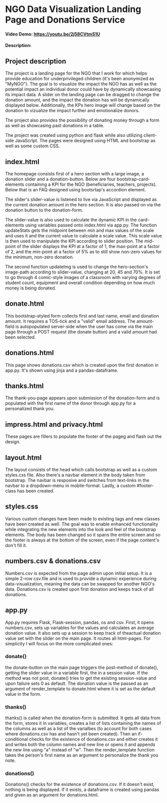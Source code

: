 # NGO Data Visualization Landing Page and Donations Service
#### Video Demo:  <https://youtu.be/2j58CVtmS1U>
#### Description:
## Project description
The project is a landing page for the NGO that I work for which helps provide education for underprivileged children (it's been anonymized as "MyNGO"). The goal is to visualize the impact the NGO has as well as the potential impact an individual donor could have by dynamically showcasing its impact data. A slider on the landing page can be dragged to change the donation amount, and the impact the donation has will be dynamically displayed below. Additionally, the KPs hero image will change based on the donation to vizualize the impact further and emotionalize donors.

The project also provides the possibility of donating money through a form as well as showcasing past donations in a table.

The project was created using python and flask while also utilizing client-side JavaScript. The pages were designed using HTML and bootstrap as well as some custom CSS.

## index.html
The homepage consists first of a hero section with a large image, a donation slider and a donation-button. Below are four bootstrap-card-elements containing a KPI for the NGO (beneficiaries, teachers, projects). Below that is an FAQ designed using bootsrtap's accordion element.

The slider's slider-value is listened to live via JavaScript and displayed as the current donation amount in the hero section. It is also passed on via the donation button to the donation-form.

The slider-value is also used to calculate the dynamic KPI in the card-elements using variables passed onto index.html via app.py. The function updateStats gets the midpoint between min and max values of the scale and uses it and the current value to calculate a scale value. This scale value is then used to manipulate the KPI according to slider position. The mid-point of the slider displays the KPI at a factor of 1, the max-point at a factor of 2, and the min-point at a factor of 5% as to still show non-zero values for the minimum, non-zero donation.

The second function updateImg is used to change the hero-section's image-path according to slider-value, changing at 20, 45 and 70%. It is set to go through 4 comic-style images of a classroom with varying degrees of student count, equipment and overall condition depending on how much money is being donated.

## donate.html
This bootstrap-styled form collects first and last name, email and donation amount. It requires a TOS-tick and a "valid" email address. The amount-field is autopopulated server-side when the user has come via the main page through a POST request (the donate button) and a valid amount had been selected.

## donations.html
This page shows donations.csv which is created upon the first donation in app.py. It's shown using jinja and a pandas-dataframe.

## thanks.html
The thank-you-page appears upon submission of the donation-form and is populated with the first name of the donor through app.py for a personalized thank you.

## impress.html and privacy.html
These pages are fillers to populate the footer of the pageg and flash out the design.

## layout.html
The layout consists of the head which calls bootstrap as well as a custom styles.css file.
Also there's a navbar element in the body taken from bootstrap. The navbar is resposive and switches from text-links in the navbar to a dropdown-menu in mobile-format.
Lastly, a custom #footer-class has been created.

## styles.css
Various custom changes have been made to existing tags and new classes have been created as well. The goal was to enable enhanced functionality while integrating the new elements into the look and feel of the bootstrap elements.
The body has been changed so it spans the entire screen and so the footer is always at the bottom of the screen, even if the page content's don't fill it.

## numbers.csv & donations.csv
Numbers.csv is expected from the page admin upon initial setup. It is a simple 2-row csv.file and is used to provide a dynamic experience during data-visualization, meaning the data can be swapped for another NGO's data.
Donations.csv is created upon first donation and keeps track of all donations.

## app.py
App.py requires Flask, Flask-session, pandas, os and csv.
First, it opens numbers.csv, sets up variables for the values and calculates an average donation value. It also sets up a session to keep track of theactual donation value set with the slider on the main page.
It routes all html-pages. For simplicity I will focus on the more complicated ones:

### donate()
the donate-button on the main page triggers the post-method of donate(), getting the slider value in a variable first, the in a session value. If the method was not post, donate() tries to get the existing session-value and upon failure sets 0 as default. The donation value is the passed as an argument of render_template to donate.html where it is set as the default value in the form.

### thanks()
thanks() is called when the donation-form is submitted. It gets all data from the form, stores it in variables, creates a list of lists containing the names of the columns as well as a list of the varialbes (to account for both cases where donations.csv has and hasn't yet been created). Then an if-conditional checks for the existence of donations.csv and either creates it and writes both the column names and new line or opens it and appends the new line using "a" instead of "w". Then the render_template function takes the person's first name as an argument to personalize the thank you note.

### donations()
Donations() checks for the existence of donations.csv. If it doesn't exist, nothing is being displayed. If it exists, a dataframe is created using pandas and given as an argument for donations.html.
